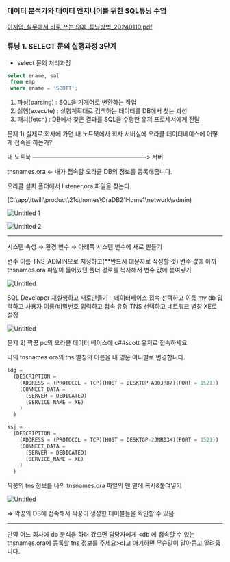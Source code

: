### 데이터 분석가와 데이터 엔지니어를 위한 SQL튜닝 수업

[이지업_실무에서 바로 쓰는 SQL 튜닝방법_20240110.pdf](0614_SQL%20%E1%84%90%E1%85%B2%E1%84%82%E1%85%B5%E1%86%BC_SELECT%20%E1%84%86%E1%85%AE%E1%86%AB%E1%84%8B%E1%85%B4%20%E1%84%89%E1%85%B5%E1%86%AF%E1%84%92%E1%85%A2%E1%86%BC%E1%84%80%E1%85%AA%E1%84%8C%E1%85%A5%E1%86%BC%203%E1%84%83%E1%85%A1%E1%86%AB%E1%84%80%E1%85%A8%20~%20O%2031af5d2c9de3408aab685a9d020ff7e1/%25EC%259D%25B4%25EC%25A7%2580%25EC%2597%2585_%25EC%258B%25A4%25EB%25AC%25B4%25EC%2597%2590%25EC%2584%259C_%25EB%25B0%2594%25EB%25A1%259C_%25EC%2593%25B0%25EB%258A%2594_SQL_%25ED%258A%259C%25EB%258B%259D%25EB%25B0%25A9%25EB%25B2%2595_20240110.pdf)

### 튜닝 1.  SELECT 문의 실행과정 3단계

- select 문의 처리과정

```sql
select ename, sal
 from emp
 where ename = 'SCOTT';
```

1. 파싱(parsing) : SQL을 기계어로 변환하는 작업
2. 실행(execute) : 실행계획대로 검색하는 데이터를 DB에서 찾는 과성
3. 패치(fetch) : DB에서 찾은 결과를 SQL을 수행한 유저 프로세서에게 전달

문제 1) 실제로 회사에 가면 내 노트북에서 회사 서버실에 오라클 데이터베이스에 어떻게 접속을 하는가?

내 노트북 ———————————————————> 서버

tnsnames.ora ← 내가 접속할 오라클 DB의 정보를 등록해줍니다.

오라클 설치 폴더에서 listener.ora 파일을 찾는다.

(C:\app\itwill\product\21c\homes\OraDB21Home1\network\admin)

![Untitled 1](https://github.com/edgeun/portfolio-2024/assets/60956291/7673e249-efce-4c84-8b75-3320e0f2e975)

![Untitled 2](https://github.com/edgeun/portfolio-2024/assets/60956291/36677532-5cba-492f-b59d-4178d1466c6d)


---

시스템 속성 → 환경 변수 → 아래쪽 시스템 변수에 새로 만들기

변수 이름 TNS_ADMIN으로 지정하고(**반드시 대문자로 작성할 것) 변수 값에 아까 tnsnames.ora 파일이 들어있던 폴더 경로를 복사해서 변수 값에 붙여넣기



![Untitled](0614_SQL%20%E1%84%90%E1%85%B2%E1%84%82%E1%85%B5%E1%86%BC_SELECT%20%E1%84%86%E1%85%AE%E1%86%AB%E1%84%8B%E1%85%B4%20%E1%84%89%E1%85%B5%E1%86%AF%E1%84%92%E1%85%A2%E1%86%BC%E1%84%80%E1%85%AA%E1%84%8C%E1%85%A5%E1%86%BC%203%E1%84%83%E1%85%A1%E1%86%AB%E1%84%80%E1%85%A8%20~%20O%2031af5d2c9de3408aab685a9d020ff7e1/Untitled%203.png)

SQL Developer 재실행하고 새로만들기 - 데이터베이스 접속 선택하고 이름 my db 입력하고 사용자 이름/비밀번호 입력하고 접속 유형 TNS 선택하고 네트워크 별칭 XE로 설정

![Untitled](0614_SQL%20%E1%84%90%E1%85%B2%E1%84%82%E1%85%B5%E1%86%BC_SELECT%20%E1%84%86%E1%85%AE%E1%86%AB%E1%84%8B%E1%85%B4%20%E1%84%89%E1%85%B5%E1%86%AF%E1%84%92%E1%85%A2%E1%86%BC%E1%84%80%E1%85%AA%E1%84%8C%E1%85%A5%E1%86%BC%203%E1%84%83%E1%85%A1%E1%86%AB%E1%84%80%E1%85%A8%20~%20O%2031af5d2c9de3408aab685a9d020ff7e1/Untitled%204.png)

문제 2) 짝꿍 pc의 오라클 데이터 베이스에 c##scott 유저로 접속하세요

나의 tnsnames.ora의 tns 별칭의 이름을 내 영문 이니별로 변경합니다.

```sql
ldg =
  (DESCRIPTION =
    (ADDRESS = (PROTOCOL = TCP)(HOST = DESKTOP-A90JR87)(PORT = 1521))
    (CONNECT_DATA =
      (SERVER = DEDICATED)
      (SERVICE_NAME = XE)
    )
  )
```

```sql
ksj =
  (DESCRIPTION =
    (ADDRESS = (PROTOCOL = TCP)(HOST = DESKTOP-2JMR03K)(PORT = 1521))
    (CONNECT_DATA =
      (SERVER = DEDICATED)
      (SERVICE_NAME = XE)
    )
  )
```

짝꿍의 tns 정보를 나의 tnsnames.ora 파일의 맨 밑에 복사&붙여넣기

![Untitled](0614_SQL%20%E1%84%90%E1%85%B2%E1%84%82%E1%85%B5%E1%86%BC_SELECT%20%E1%84%86%E1%85%AE%E1%86%AB%E1%84%8B%E1%85%B4%20%E1%84%89%E1%85%B5%E1%86%AF%E1%84%92%E1%85%A2%E1%86%BC%E1%84%80%E1%85%AA%E1%84%8C%E1%85%A5%E1%86%BC%203%E1%84%83%E1%85%A1%E1%86%AB%E1%84%80%E1%85%A8%20~%20O%2031af5d2c9de3408aab685a9d020ff7e1/Untitled%205.png)

⇒ 짝꿍의 DB에 접속해서 짝꿍이 생성한 테이블들을 확인할 수 있음

---

만약 어느 회사에 db 분석을 하러 갔으면 담당자에게 <db 에 접속할 수 있는 tnsnames.ora에 등록할 tns 정보를 주세요>라고 애기하면 무슨말이 알아듣고 알려줍니다.
